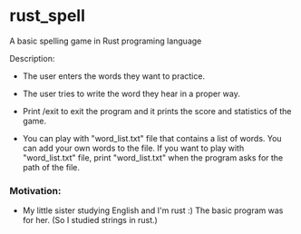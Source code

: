 # rust_spell
A basic spelling game in Rust programing language

Description:
- The user enters the words they want to practice.

- The user tries to write the word they hear in a proper way.
- Print /exit to exit the program and it prints the score and statistics of the game.
- You can play with "word_list.txt" file that contains a list of words. You can add your own words to the file. If you want to play with "word_list.txt" file, print "word_list.txt" when the program asks for the path of the file.

### Motivation:
- My little sister studying English and I'm rust :) The basic program was for her. (So I studied strings in rust.)
